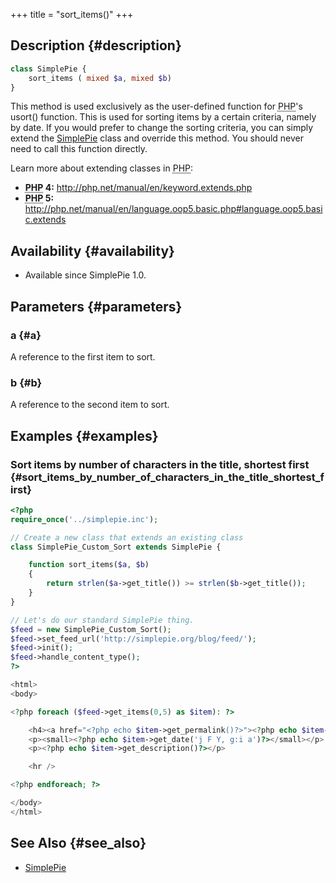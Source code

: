 +++
title = "sort_items()"
+++

## Description {#description}

```php
class SimplePie {
    sort_items ( mixed $a, mixed $b)
}
```

This method is used exclusively as the user-defined function for <abbr title="Hypertext Preprocessor">PHP</abbr>'s usort() function. This is used for sorting items by a certain criteria, namely by date. If you would prefer to change the sorting criteria, you can simply extend the [SimplePie](@/wiki/reference/simplepie/_index.md) class and override this method. You should never need to call this function directly.

Learn more about extending classes in <abbr title="Hypertext Preprocessor">PHP</abbr>:

- **<abbr title="Hypertext Preprocessor">PHP</abbr> 4:** <http://php.net/manual/en/keyword.extends.php>
- **<abbr title="Hypertext Preprocessor">PHP</abbr> 5:** <http://php.net/manual/en/language.oop5.basic.php#language.oop5.basic.extends>

## Availability {#availability}

- Available since SimplePie 1.0.

## Parameters {#parameters}

### a {#a}

A reference to the first item to sort.

### b {#b}

A reference to the second item to sort.

## Examples {#examples}

### Sort items by number of characters in the title, shortest first {#sort_items_by_number_of_characters_in_the_title_shortest_first}

```php
<?php
require_once('../simplepie.inc');

// Create a new class that extends an existing class
class SimplePie_Custom_Sort extends SimplePie {

    function sort_items($a, $b)
    {
        return strlen($a->get_title()) >= strlen($b->get_title());
    }
}

// Let's do our standard SimplePie thing.
$feed = new SimplePie_Custom_Sort();
$feed->set_feed_url('http://simplepie.org/blog/feed/');
$feed->init();
$feed->handle_content_type();
?>

<html>
<body>

<?php foreach ($feed->get_items(0,5) as $item): ?>

    <h4><a href="<?php echo $item->get_permalink()?>"><?php echo $item->get_title()?></a></h4>
    <p><small><?php echo $item->get_date('j F Y, g:i a')?></small></p>
    <p><?php echo $item->get_description()?></p>

    <hr />

<?php endforeach; ?>

</body>
</html>
```

## See Also {#see_also}

- [SimplePie](@/wiki/reference/simplepie/_index.md)
